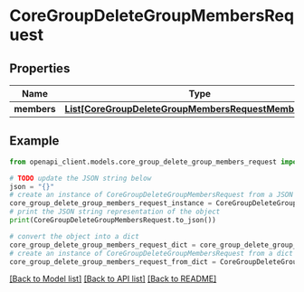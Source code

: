 # CoreGroupDeleteGroupMembersRequest


## Properties

Name | Type | Description | Notes
------------ | ------------- | ------------- | -------------
**members** | [**List[CoreGroupDeleteGroupMembersRequestMembersInner]**](CoreGroupDeleteGroupMembersRequestMembersInner.md) |  | 

## Example

```python
from openapi_client.models.core_group_delete_group_members_request import CoreGroupDeleteGroupMembersRequest

# TODO update the JSON string below
json = "{}"
# create an instance of CoreGroupDeleteGroupMembersRequest from a JSON string
core_group_delete_group_members_request_instance = CoreGroupDeleteGroupMembersRequest.from_json(json)
# print the JSON string representation of the object
print(CoreGroupDeleteGroupMembersRequest.to_json())

# convert the object into a dict
core_group_delete_group_members_request_dict = core_group_delete_group_members_request_instance.to_dict()
# create an instance of CoreGroupDeleteGroupMembersRequest from a dict
core_group_delete_group_members_request_from_dict = CoreGroupDeleteGroupMembersRequest.from_dict(core_group_delete_group_members_request_dict)
```
[[Back to Model list]](../README.md#documentation-for-models) [[Back to API list]](../README.md#documentation-for-api-endpoints) [[Back to README]](../README.md)


